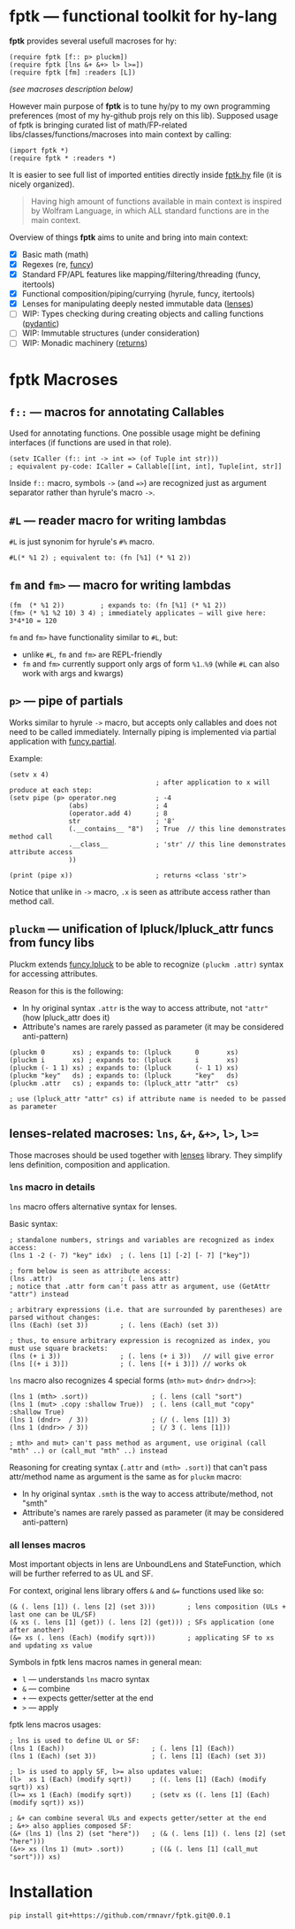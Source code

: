 
# **fptk** — functional toolkit for hy-lang

<!-- Intro ‾‾‾‾‾‾‾‾‾‾‾‾‾‾‾‾‾‾‾‾‾‾‾‾‾‾‾‾‾‾‾‾‾‾‾‾‾‾‾‾‾‾‾‾‾‾‾‾‾‾‾‾‾‾‾‾‾‾‾‾‾‾‾‾‾‾‾‾\ {{{1 -->

**fptk** provides several usefull macroses for hy:
```hy
(require fptk [f:: p> pluckm])
(require fptk [lns &+ &+> l> l>=])
(require fptk [fm] :readers [L])
```
*(see macroses description below)*

However main purpose of **fptk** is to tune hy/py to my own programming preferences (most of my hy-github projs rely on this lib).
Supposed usage of fptk is bringing curated list of math/FP-related libs/classes/functions/macroses into main context by calling:
```hy
(import fptk *)
(require fptk * :readers *)
```

It is easier to see full list of imported entities directly inside
[fptk.hy](https://github.com/rmnavr/fptk/blob/main/fptk/fptk.hy) file (it is nicely organized).


> Having high amount of functions available in main context is inspired by Wolfram Language, in which ALL standard functions are in the main context.

Overview of things **fptk** aims to unite and bring into main context:
- [x] Basic math (math)
- [x] Regexes (re, [funcy](https://github.com/Suor/funcy))
- [x] Standard FP/APL features like mapping/filtering/threading (funcy, itertools)
- [x] Functional composition/piping/currying (hyrule, funcy, itertools)
- [x] Lenses for manipulating deeply nested immutable data ([lenses](https://github.com/ingolemo/python-lenses))
- [ ] WIP: Types checking during creating objects and calling functions ([pydantic](https://github.com/pydantic/pydantic))
- [ ] WIP: Immutable structures (under consideration)
- [ ] WIP: Monadic machinery ([returns](https://github.com/dry-python/returns))

<!-- __________________________________________________________________________/ }}}1 -->

# fptk Macroses

<!-- f:: ‾‾‾‾‾‾‾‾‾‾‾‾‾‾‾‾‾‾‾‾‾‾‾‾‾‾‾‾‾‾‾‾‾‾‾‾‾‾‾‾‾‾‾‾‾‾‾‾‾‾‾‾‾‾‾‾‾‾‾‾‾‾‾‾‾‾‾‾‾‾\ {{{1 -->

## `f::` — macros for annotating Callables
Used for annotating functions.
One possible usage might be defining interfaces (if functions are used in that role).

```hy
(setv ICaller (f:: int -> int => (of Tuple int str)))
; equivalent py-code: ICaller = Callable[[int, int], Tuple[int, str]]
```

Inside `f::` macro, symbols `->` (and `=>`) are recognized just as argument separator rather than hyrule's macro `->`.

<!-- __________________________________________________________________________/ }}}1 -->
<!-- #L, fm, fm> ‾‾‾‾‾‾‾‾‾‾‾‾‾‾‾‾‾‾‾‾‾‾‾‾‾‾‾‾‾‾‾‾‾‾‾‾‾‾‾‾‾‾‾‾‾‾‾‾‾‾‾‾‾‾‾‾‾‾‾‾‾‾\ {{{1 -->

## `#L` — reader macro for writing lambdas

`#L` is just synonim for hyrule's `#%` macro.
```hy
#L(* %1 2) ; equivalent to: (fn [%1] (* %1 2))
```

## `fm` and `fm>` — macro for writing lambdas

```hy
(fm  (* %1 2))         ; expands to: (fn [%1] (* %1 2))
(fm> (* %1 %2 10) 3 4) ; immediately applicates — will give here: 3*4*10 = 120
```

`fm` and `fm>` have functionality similar to `#L`, but:
- unlike `#L`, `fm` and `fm>` are REPL-friendly
- `fm` and `fm>` currently support only args of form `%1`..`%9` (while `#L` can also work with args and kwargs)

<!-- __________________________________________________________________________/ }}}1 -->
<!-- p> ‾‾‾‾‾‾‾‾‾‾‾‾‾‾‾‾‾‾‾‾‾‾‾‾‾‾‾‾‾‾‾‾‾‾‾‾‾‾‾‾‾‾‾‾‾‾‾‾‾‾‾‾‾‾‾‾‾‾‾‾‾‾‾‾‾‾‾‾‾‾‾\ {{{1 -->

## `p>` — pipe of partials

Works similar to hyrule `->` macro, but accepts only callables and does not need to be called immediately.
Internally piping is implemented via partial application with [funcy.partial](https://funcy.readthedocs.io/en/stable/funcs.html#partial).

Example:
```hy
(setv x 4)
                                     ; after application to x will produce at each step:
(setv pipe (p> operator.neg          ; -4
               (abs)                 ; 4
               (operator.add 4)      ; 8
               str                   ; '8'
               (.__contains__ "8")   ; True  // this line demonstrates method call
               .__class__            ; 'str' // this line demonstrates attribute access
               ))

(print (pipe x))                     ; returns <class 'str'>
```

Notice that unlike in `->` macro, `.x` is seen as attribute access rather than method call.

<!-- __________________________________________________________________________/ }}}1 -->
<!-- pluckm ‾‾‾‾‾‾‾‾‾‾‾‾‾‾‾‾‾‾‾‾‾‾‾‾‾‾‾‾‾‾‾‾‾‾‾‾‾‾‾‾‾‾‾‾‾‾‾‾‾‾‾‾‾‾‾‾‾‾‾‾‾‾‾‾‾‾‾\ {{{1 -->

## `pluckm` — unification of lpluck/lpluck_attr funcs from funcy libs

Pluckm extends [funcy.lpluck](https://funcy.readthedocs.io/en/stable/colls.html#pluck)
to be able to recognize `(pluckm .attr)` syntax for accessing attributes.

Reason for this is the following:
* In hy original syntax `.attr` is the way to access attribute, not `"attr"` (how lpluck_attr does it)
* Attribute's names are rarely passed as parameter (it may be considered anti-pattern)

```hy
(pluckm 0       xs) ; expands to: (lpluck      0       xs)
(pluckm i       xs) ; expands to: (lpluck      i       xs)
(pluckm (- 1 1) xs) ; expands to: (lpluck      (- 1 1) xs)
(pluckm "key"   ds) ; expands to: (lpluck      "key"   ds)
(pluckm .attr   cs) ; expands to: (lpluck_attr "attr"  cs)

; use (lpluck_attr "attr" cs) if attribute name is needed to be passed as parameter
```

<!-- __________________________________________________________________________/ }}}1 -->
<!-- Lenses ‾‾‾‾‾‾‾‾‾‾‾‾‾‾‾‾‾‾‾‾‾‾‾‾‾‾‾‾‾‾‾‾‾‾‾‾‾‾‾‾‾‾‾‾‾‾‾‾‾‾‾‾‾‾‾‾‾‾‾‾‾‾‾‾‾‾‾\ {{{1 -->

## lenses-related macroses: `lns`, `&+`, `&+>`, `l>`, `l>=`

Those macroses should be used together with [lenses](https://github.com/ingolemo/python-lenses) library.
They simplify lens definition, composition and application.

### `lns` macro in details

`lns` macro offers alternative syntax for lenses.

Basic syntax:
```hy
; standalone numbers, strings and variables are recognized as index access:
(lns 1 -2 (- 7) "key" idx)  ; (. lens [1] [-2] [- 7] ["key"])

; form below is seen as attribute access:
(lns .attr)                 ; (. lens attr)
; notice that .attr form can't pass attr as argument, use (GetAttr "attr") instead

; arbitrary expressions (i.e. that are surrounded by parentheses) are parsed without changes:
(lns (Each) (set 3))        ; (. lens (Each) (set 3))

; thus, to ensure arbitrary expression is recognized as index, you must use square brackets:
(lns (+ i 3))               ; (. lens (+ i 3))   // will give error
(lns [(+ i 3)])             ; (. lens [(+ i 3)]) // works ok
```

`lns` macro also recognizes 4 special forms (`mth>` `mut>` `dndr>` `dndr>>`):
```
(lns 1 (mth> .sort))                ; (. lens (call "sort")
(lns 1 (mut> .copy :shallow True))  ; (. lens (call_mut "copy" :shallow True)
(lns 1 (dndr>  / 3))                ; (/ (. lens [1]) 3)
(lns 1 (dndr>> / 3))                ; (/ 3 (. lens [1]))

; mth> and mut> can't pass method as argument, use original (call "mth" ..) or (call_mut "mth" ..) instead
```

Reasoning for creating syntax (```.attr``` and ```(mth> .sort)```) that can't pass attr/method name as argument is the same as for `pluckm` macro:
* In hy original syntax `.smth` is the way to access attribute/method, not "smth"
* Attribute's names are rarely passed as parameter (it may be considered anti-pattern)

### all lenses macros

Most important objects in lens are UnboundLens and StateFunction, which will be further referred to as UL and SF.

For context, original lens library offers `&` and `&=` functions used like so:
```hy
(& (. lens [1]) (. lens [2] (set 3)))        ; lens composition (ULs + last one can be UL/SF)
(& xs (. lens [1] (get)) (. lens [2] (get))) ; SFs application (one after another)
(&= xs (. lens (Each) (modify sqrt)))        ; applicating SF to xs and updating xs value
```

Symbols in fptk lens macros names in general mean:
- `l` — understands `lns` macro syntax
- `&` — combine
- `+` — expects getter/setter at the end
- `>` — apply

fptk lens macros usages:
```
; lns is used to define UL or SF:
(lns 1 (Each))                      ; (. lens [1] (Each))
(lns 1 (Each) (set 3))              ; (. lens [1] (Each) (set 3))

; l> is used to apply SF, l>= also updates value:
(l>  xs 1 (Each) (modify sqrt))     ; ((. lens [1] (Each) (modify sqrt)) xs)
(l>= xs 1 (Each) (modify sqrt))     ; (setv xs ((. lens [1] (Each) (modify sqrt)) xs))

; &+ can combine several ULs and expects getter/setter at the end
; &+> also applies composed SF:
(&+ (lns 1) (lns 2) (set "here"))   ; (& (. lens [1]) (. lens [2] (set "here")))
(&+> xs (lns 1) (mut> .sort))       ; ((& (. lens [1] (call_mut "sort"))) xs)
```

<!-- __________________________________________________________________________/ }}}1 -->

# Installation

```
pip install git+https://github.com/rmnavr/fptk.git@0.0.1
```
